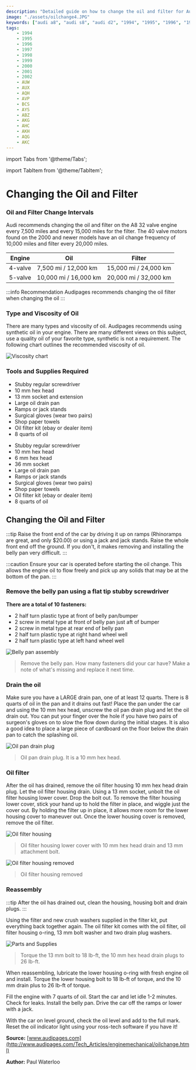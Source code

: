 ```yaml
---
description: "Detailed guide on how to change the oil and filter for Audi A8 and S8 D2 models from 1994 to 2002. Recommendations on oil types, intervals, tools, and step-by-step instructions."
image: "./assets/oilchange4.JPG"
keywords: ["audi a8", "audi s8", "audi d2", "1994", "1995", "1996", "1997", "1998", "1999", "2000", "2001", "2002", "4.2", "3.7", "v8", "oil change", "oil filter", "AUW", "AUX", "AQH", "AVP", "BCS", "AYS", "ABZ", "AKG", "AHC", "AKH", "AQG", "AKC", "4-valve", "5-valve", "viscosity", "synthetic oil", "oil change interval"]
tags:
    - 1994
    - 1995
    - 1996
    - 1997
    - 1998
    - 1999
    - 2000
    - 2001
    - 2002
    - AUW
    - AUX
    - AQH
    - AVP
    - BCS
    - AYS
    - ABZ
    - AKG
    - AHC
    - AKH
    - AQG
    - AKC
---
```


import Tabs from '@theme/Tabs';

import TabItem from '@theme/TabItem';

# Changing the Oil and Filter

### Oil and Filter Change Intervals

Audi recommends changing the oil and filter on the A8 32 valve engine every 7,500 miles and every 15,000 miles for the filter. The 40 valve motors found on the 2000 and newer models have an oil change frequency of 10,000 miles and filter every 20,000 miles. 

| Engine      | Oil                     | Filter                  |
| ----------- | ----------------------- | ----------------------- |
| 4-valve     | 7,500 mi / 12,000 km    | 15,000 mi / 24,000 km   |
| 5-valve     | 10,000 mi / 16,000 km   | 20,000 mi / 32,000 km   |

:::info Recommendation
Audipages recommends changing the oil filter when changing the oil
:::

### Type and Viscosity of Oil

There are many types and viscosity of oil. Audipages recommends using synthetic oil in your engine. There are many different views on this subject, use a quality oil of your favorite type, synthetic is not a requirement. The following chart outlines the recommended viscosity of oil.

![Viscosity chart](./assets/oilchange8.gif 'Viscosity chart')

### Tools and Supplies Required

<Tabs>
    <TabItem value="4-valve">
        <ul>
            <li>Stubby regular screwdriver</li>
            <li>10 mm hex head</li>
            <li>13 mm socket and extension</li>
            <li>Large oil drain pan</li>
            <li>Ramps or jack stands</li>
            <li>Surgical gloves (wear two pairs)</li>
            <li>Shop paper towels</li>
            <li>Oil filter kit (ebay or dealer item)</li>
            <li>8 quarts of oil </li>
        </ul>
    </TabItem>
    <TabItem value="5-valve">
        <ul>
            <li>Stubby regular screwdriver</li>
            <li>10 mm hex head</li>
            <li>6 mm hex head</li>
            <li>36 mm socket</li>
            <li>Large oil drain pan</li>
            <li>Ramps or jack stands</li>
            <li>Surgical gloves (wear two pairs)</li>
            <li>Shop paper towels</li>
            <li>Oil filter kit (ebay or dealer item)</li>
            <li>8 quarts of oil </li>
        </ul>
    </TabItem>
</Tabs>

## Changing the Oil and Filter

:::tip
Raise the front end of the car by driving it up on ramps (Rhinoramps are great, and only $20.00) or using a jack and jack stands. Raise the whole front end off the ground. If you don't, it makes removing and installing the belly pan very difficult.
:::

:::caution
Ensure your car is operated before starting the oil change. This allows the engine oil to flow freely and pick up any solids that may be at the bottom of the pan.
:::

### Remove the belly pan using a flat tip stubby screwdriver

**There are a total of 10 fasteners:**

 - 2 half turn plastic type at front of belly pan/bumper
 - 2 screw in metal type at front of belly pan just aft of bumper
 - 2 screw in metal type at rear end of belly pan
 - 2 half turn plastic type at right hand wheel well
 - 2 half turn plastic type at left hand wheel well 

![Belly pan assembly](./assets/oilchange7.JPG 'Belly pan assembly')

> Remove the belly pan. How many fasteners did your car have? Make a note of what's missing and replace it next time.

### Drain the oil

Make sure you have a LARGE drain pan, one of at least 12 quarts. There is 8 quarts of oil in the pan and it drains out fast! Place the pan under the car and using the 10 mm hex head, unscrew the oil pan drain plug and let the oil drain out. You can put your finger over the hole if you have two pairs of surgeon's gloves on to slow the flow down during the initial stages. It is also a good idea to place a large piece of cardboard on the floor below the drain pan to catch the splashing oil.

![Oil pan drain plug](./assets/oilchange2.JPG 'Oil pan drain plug')

> Oil pan drain plug. It is a 10 mm hex head.

### Oil filter

After the oil has drained, remove the oil filter housing 10 mm hex head drain plug. Let the oil filter housing drain. Using a 13 mm socket, unbolt the oil filter housing lower cover. Drop the bolt out. To remove the filter housing lower cover, stick your hand up to hold the filter in place, and wiggle just the cover out. By holding the filter up in place, it allows more room for the lower housing cover to maneuver out. Once the lower housing cover is removed, remove the oil filter.

![Oil filter housing](./assets/oilchange3.JPG 'Oil filter housing')

> Oil filter housing lower cover with 10 mm hex head drain and 13 mm attachment bolt.

![Oil filter housing removed](./assets/oilchange4.JPG 'Oil filter housing removed')

> Oil filter housing removed

### Reassembly

:::tip
After the oil has drained out, clean the housing, housing bolt and drain plugs. 
:::

Using the filter and new crush washers supplied in the filter kit, put everything back together again. The oil filter kit comes with the oil filter, oil filter housing o-ring, 13 mm bolt washer and two drain plug washers.

![Parts and Supplies](./assets/oilchange1.JPG 'Parts and Supplies')

> Torque the 13 mm bolt to 18 lb-ft, the 10 mm hex head drain plugs to 26 lb-ft.

When reassembling, lubricate the lower housing o-ring with fresh engine oil and install. Torque the lower housing bolt to 18 lb-ft of torque, and the 10 mm drain plus to 26 lb-ft of torque.

Fill the engine with 7 quarts of oil. Start the car and let idle 1-2 minutes. Check for leaks. Install the belly pan. Drive the car off the ramps or lower with a jack.

With the car on level ground, check the oil level and add to the full mark. Reset the oil indicator light using your ross-tech software if you have it! 

**Source:** [www.audipages.com](http://www.audipages.com/Tech_Articles/enginemechanical/oilchange.html)

**Author:** Paul Waterloo
